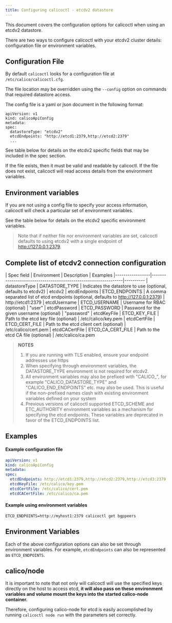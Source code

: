 ```yaml
---
title: Configuring calicoctl - etcdv2 datastore
---
```


This document covers the configuration options for calicoctl when using an etcdv2 datastore.

There are two ways to configure calicoctl with your etcdv2 cluster details:
configuration file or environment variables.


## Configuration File

By default `calicoctl` looks for a configuration file at `/etc/calico/calicoctl.cfg`.

The file location may be overridden using the `--config` option on commands that required
datastore access.

The config file is a yaml or json document in the following format:

```
apiVersion: v1
kind: calicoApiConfig
metadata:
spec:
  datastoreType: "etcdv2"
  etcdEndpoints: "http://etcd1:2379,http://etcd2:2379"
  ...
```

See table below for details on the etcdv2 specific fields that may be included in
the spec section.

If the file exists, then it must be valid and readable by calicoctl.  If the file
does not exist, calicoctl will read access details from the environment variables.

## Environment variables

If you are not using a config file to specify your access information, calicoctl
will check a particular set of environment variables.

See the table below for details on the etcdv2 specific environment variables.

>  Note that if neither file nor environment variables are set, calicoctl defaults to
>  using etcdv2 with a single endpoint of http://127.0.0.1:2379.

## Complete list of etcdv2 connection configuration

| Spec field      | Environment       | Description                                | Examples
|-----------------|----------------------------------------------------------------|----------
| datastoreType   | DATASTORE_TYPE    | Indicates the datastore to use (optional, defaults to etcdv2) | etcdv2
| etcdEndpoints   | ETCD_ENDPOINTS    | A comma separated list of etcd endpoints (optional, defaults to http://127.0.0.1:2379) | http://etcd1:2379
| etcdUsername    | ETCD_USERNAME     | Username for RBAC (optional)               | "user"
| etcdPassword    | ETCD_PASSWORD     | Password for the given username (optional) | "password"
| etcdKeyFile     | ETCD_KEY_FILE     | Path to the etcd key file (optional)       | /etc/calico/key.pem
| etcdCertFile    | ETCD_CERT_FILE    | Path to the etcd client cert (optional)    | /etc/calico/cert.pem
| etcdCACertFile  | ETCD_CA_CERT_FILE | Path to the etcd CA file (optional)        | /etc/calico/ca.pem

> **NOTES**
>
> 1. If you are running with TLS enabled, ensure your endpoint addresses use https
> 2. When specifying through environment variables, the DATASTORE_TYPE environment
>    is not required for etcdv2.
> 3. All environment variables may also be prefixed with "CALICO_", for example
>    "CALICO_DATASTORE_TYPE" and "CALICO_END_ENDPOINTS" etc. may also be used.
>    This is useful if the non-prefixed names clash with existing environment
>    variables defined on your system
> 4. Previous versions of calicoctl supported ETCD_SCHEME and ETC_AUTHORITY environment
>    variables as a mechanism for specifying the etcd endpoints.  These variables are
>    deprecated in favor of the ETCD_ENDPOINTS list.

## Examples

#### Example configuration file

```yaml
apiVersion: v1
kind: calicoApiConfig
metadata:
spec:
  etcdEndpoints: http://etcd1:2379,http://etcd2:2379,http://etcd3:2379
  etcdKeyFile: /etc/calico/key.pem
  etcdCertFile: /etc/calico/cert.pem
  etcdCACertFile: /etc/calico/ca.pem
```

#### Example using environment variables

```
ETCD_ENDPOINTS=http://myhost1:2379 calicoctl get bgppeers
```

## Environment Variables

Each of the above configuration options can also be set through environment variables.  For example,
`etcdEndpoints` can also be represented as `ETCD_ENDPOINTS`.

## calico/node

It is important to note that not only will calicoctl will use the specified keys directly
on the host to access etcd, **it will also pass on these environment variables
and volume mount the keys into the started calico-node container.**

Therefore, configuring calico-node for etcd is easily accomplished by running
`calicoctl node run` with the parameters set correctly.
